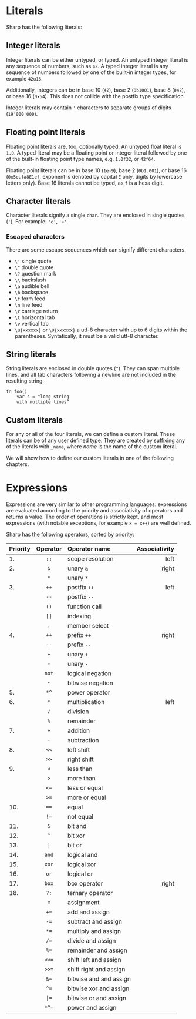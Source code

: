 # Literals
Sharp has the following literals:

## Integer literals
Integer literals can be either untyped, or typed.
An untyped integer literal is any sequence of numbers, such as `42`.
A typed integer literal is any sequence of numbers followed by one of the built-in integer types, for example `42u16`.

Additionally, integers can be in base 10 (`42`), base 2 (`0b1001`), base 8 (`042`), or base 16 (`0x54`). This does not collide with the postfix type specification.

Integer literals may contain `'` characters to separate groups of digits (`19'000'000`).

## Floating point literals
Floating point literals are, too, optionally typed.
An untyped float literal is `1.0`.
A typed literal may be a floating point or integer literal followed by one of the built-in floating point type names, e.g. `1.0f32`, or `42f64`.

Floating point literals can be in base 10 (`1e-9`), base 2 (`0b1.001`), or base 16 (`0x5e.fa8E1ef`, exponent is denoted by capital `E` only, digits by lowercase letters only). Base 16 literals cannot be typed, as `f` is a hexa digit.

## Character literals
Character literals signify a single `char`. They are enclosed in single quotes (`'`). For example: `'c'`, `'⚛'`.

### Escaped characters
There are some escape sequences which can signify different characters.

* `\'` single quote
* `\"` double quote
* `\?` question mark
* `\\` backslash
* `\a` audible bell
* `\b` backspace
* `\f` form feed
* `\n` line feed
* `\r` carriage return
* `\t` horizontal tab
* `\v` vertical tab
* `\u{xxxxxx}` or `\U{xxxxxx}` a utf-8 character with up to 6 digits within the parentheses. Syntatically, it must be a valid utf-8 character.

## String literals
String literals are enclosed in double quotes (`"`). They can span multiple lines,
and all tab characters following a newline are not included in the resulting string.
```
fn foo()
	var s = "long string
	with multiple lines"
```

## Custom literals
For any or all of the four literals, we can define a custom literal.
These literals can be of any user defined type. They are created by suffixing any of the literals with `_name`, where *name* is the name of the custom literal.

We will show how to define our custom literals in one of the following chapters.

# Expressions
Expressions are very similar to other programming languages: expressions are evaluated according to the priority and associativity of operators and returns a value. The order of operations is strictly kept, and most expressions (with notable exceptions, for example `x = x++`) are well defined.

Sharp has the following operators, sorted by priority:

| **Priority** | **Operator** | **Operator name** | **Associativity**|
|:------------ |:------------:|:----------------- | ----------------:|
| 1.           | `::`         | scope resolution  | left             |
| 2.           | `&`          | unary `&`         | right            |
|              | `*`          | unary `*`         |                  |
| 3.           | `++`         | postfix `++`      | left             |
|              | `--`         | postfix `--`      |                  |
|              | `()`         | function call     |                  |
|              | `[]`         | indexing          |                  |
|              | `.`          | member select     |                  |
| 4.           | `++`         | prefix `++`       | right            |
|              | `--`         | prefix `--`       |                  |
|              | `+`          | unary `+`         |                  |
|              | `-`          | unary `-`         |                  |
|              | `not`        | logical negation  |                  |
|              | `~`          | bitwise negation  |                  |
| 5.           | `*^`         | power operator    |                  |
| 6.           | `*`          | multiplication    | left             |
|              | `/`          | division          |                  |
|              | `%`          | remainder         |                  |
| 7.           | `+`          | addition          |                  |
|              | `-`          | subtraction       |                  |
| 8.           | `<<`         | left shift        |                  |
|              | `>>`         | right shift       |                  |
| 9.           | `<`          | less than         |                  |
|              | `>`          | more than         |                  |
|              | `<=`         | less or equal     |                  |
|              | `>=`         | more or equal     |                  |
| 10.          | `==`         | equal             |                  |
|              | `!=`         | not equal         |                  |
| 11.          | `&`          | bit and           |                  |
| 12.          | `^`          | bit xor           |                  |
| 13.          | `\|`         | bit or            |                  |
| 14.          | `and`        | logical and       |                  |
| 15.          | `xor`        | logical xor       |                  |
| 16.          | `or`         | logical or        |                  |
| 17.          | `box`        | box operator      | right            |
| 18.          | `?:`         | ternary operator  |                  |
|              | `=`          | assignment        |                  |
|              | `+=`         | add and assign    |                  |
|              | `-=`         |subtract and assign|                  |
|              | `*=`         |multiply and assign|                  |
|              | `/=`         | divide and assign |                  |
|              | `%=`         |remainder and assign|                 |
|              | `<<=`        |shift left and assign|                |
|              | `>>=`        |shift right and assign|               |
|              | `&=`         |bitwise and and assign|               |
|              | `^=`         |bitwise xor and assign|               |
|              | `\|=`        |bitwise or and assign|                |
|              | `*^=`        | power and assign  |                  | 